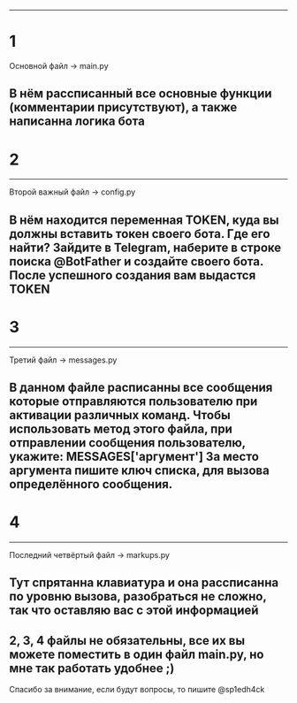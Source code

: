-------------------------------------------------------------------------------------------------
# 1 #
Основной файл -> main.py

В нём рассписанный все основные функции (комментарии присутствуют), а также написанна логика бота
-------------------------------------------------------------------------------------------------
# 2 #
-------------------------------------------------------------------------------------------------
Второй важный файл -> config.py

В нём находится переменная TOKEN, куда вы должны вставить токен своего бота. Где его найти?
Зайдите в Telegram, наберите в строке поиска @BotFather и создайте своего бота.
После успешного создания вам выдастся TOKEN
-------------------------------------------------------------------------------------------------
# 3 #
-------------------------------------------------------------------------------------------------
Третий файл -> messages.py

В данном файле расписанны все сообщения которые отправляются пользователю при активации различных
команд.
Чтобы использовать метод этого файла, при отправлении сообщения пользователю, укажите:
MESSAGES['аргумент']
За место аргумента пишите ключ списка, для вызова определённого сообщения.
-------------------------------------------------------------------------------------------------
# 4 #
-------------------------------------------------------------------------------------------------
Последний четвёртый файл -> markups.py

Тут спрятанна клавиатура и она рассписанна по уровню вызова, разобраться не сложно, так что
оставляю вас с этой информацией
-------------------------------------------------------------------------------------------------
2, 3, 4 файлы не обязательны, все их вы можете поместить в один файл main.py, но мне так работать
удобнее ;)
-------------------------------------------------------------------------------------------------
Спасибо за внимание, если будут вопросы, то пишите @sp1edh4ck
